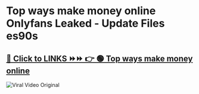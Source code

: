
 # Top ways make money online Onlyfans Leaked - Update Files es90s

## <h2><a href="https://clipsfans.com/Top_ways_make_money_online&ref=git">🔗 Click to LINKS ⏩⏩ 👉 🟢 Top ways make money online </a></h2>

<a href="https://clipsfans.com/Top_ways_make_money_online&ref=git" rel="nofollow" data-target="animated-image.originalLink"><img src="https://i.ibb.co.com/xMMVF88/686577567.gif" alt="Viral Video Original" style="max-width: 100%; display: inline-block;" data-target="animated-image.originalImage"></a>

